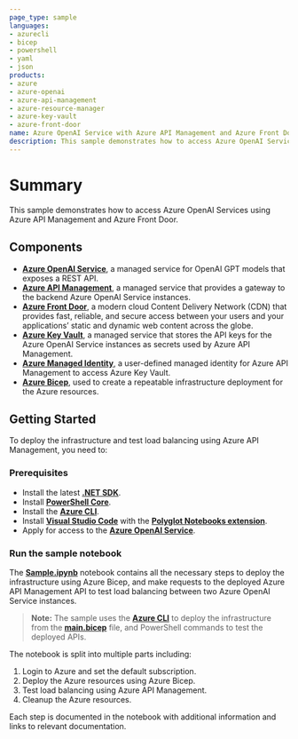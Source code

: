 ```yaml
---
page_type: sample
languages:
- azurecli
- bicep
- powershell
- yaml
- json
products:
- azure
- azure-openai
- azure-api-management
- azure-resource-manager
- azure-key-vault
- azure-front-door
name: Azure OpenAI Service with Azure API Management and Azure Front Door
description: This sample demonstrates how to access Azure OpenAI Services using Azure API Management and Azure Front Door.
---
```

# Summary

This sample demonstrates how to access Azure OpenAI Services using Azure API Management and Azure Front Door.

## Components

- [**Azure OpenAI Service**](https://learn.microsoft.com/en-us/azure/ai-services/openai/overview), a managed service for OpenAI GPT models that exposes a REST API.
- [**Azure API Management**](https://learn.microsoft.com/en-us/azure/api-management/api-management-key-concepts), a managed service that provides a gateway to the backend Azure OpenAI Service instances.
- [**Azure Front Door**](https://learn.microsoft.com/en-us/azure/frontdoor/front-door-overview), a modern cloud Content Delivery Network (CDN) that provides fast, reliable, and secure access between your users and your applications’ static and dynamic web content across the globe.
- [**Azure Key Vault**](https://learn.microsoft.com/en-us/azure/key-vault/key-vault-overview), a managed service that stores the API keys for the Azure OpenAI Service instances as secrets used by Azure API Management.
- [**Azure Managed Identity**](https://learn.microsoft.com/en-us/entra/identity/managed-identities-azure-resources/overview), a user-defined managed identity for Azure API Management to access Azure Key Vault.
- [**Azure Bicep**](https://learn.microsoft.com/en-us/azure/azure-resource-manager/bicep/overview?tabs=bicep), used to create a repeatable infrastructure deployment for the Azure resources.

## Getting Started

To deploy the infrastructure and test load balancing using Azure API Management, you need to:

### Prerequisites

- Install the latest [**.NET SDK**](https://dotnet.microsoft.com/download).
- Install [**PowerShell Core**](https://docs.microsoft.com/en-us/powershell/scripting/install/installing-powershell?view=powershell-7.1).
- Install the [**Azure CLI**](https://docs.microsoft.com/en-us/cli/azure/install-azure-cli).
- Install [**Visual Studio Code**](https://code.visualstudio.com/) with the [**Polyglot Notebooks extension**](https://marketplace.visualstudio.com/items?itemName=ms-dotnettools.dotnet-interactive-vscode).
- Apply for access to the [**Azure OpenAI Service**](https://learn.microsoft.com/en-us/azure/ai-services/openai/overview#how-do-i-get-access-to-azure-openai).

### Run the sample notebook

The [**Sample.ipynb**](./Sample.ipynb) notebook contains all the necessary steps to deploy the infrastructure using Azure Bicep, and make requests to the deployed Azure API Management API to test load balancing between two Azure OpenAI Service instances.

> **Note:** The sample uses the [**Azure CLI**](https://docs.microsoft.com/en-us/cli/azure/install-azure-cli) to deploy the infrastructure from the [**main.bicep**](./infra/main.bicep) file, and PowerShell commands to test the deployed APIs.

The notebook is split into multiple parts including:

1. Login to Azure and set the default subscription.
2. Deploy the Azure resources using Azure Bicep.
3. Test load balancing using Azure API Management.
4. Cleanup the Azure resources.

Each step is documented in the notebook with additional information and links to relevant documentation.
